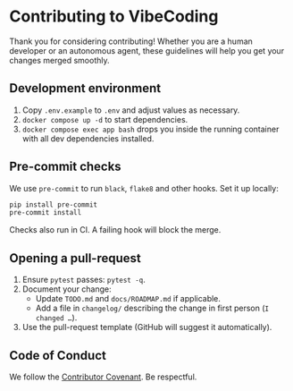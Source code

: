 # Contributing to VibeCoding

Thank you for considering contributing!  Whether you are a human developer or an autonomous agent, these guidelines will help you get your changes merged smoothly.

## Development environment

1. Copy `.env.example` to `.env` and adjust values as necessary.
2. `docker compose up -d` to start dependencies.
3. `docker compose exec app bash` drops you inside the running container with all dev dependencies installed.

## Pre-commit checks

We use `pre-commit` to run `black`, `flake8` and other hooks.  Set it up locally:

```bash
pip install pre-commit
pre-commit install
```

Checks also run in CI.  A failing hook will block the merge.

## Opening a pull-request

1. Ensure `pytest` passes: `pytest -q`.
2. Document your change:
   * Update `TODO.md` and `docs/ROADMAP.md` if applicable.
   * Add a file in `changelog/` describing the change in first person (`I changed …`).
3. Use the pull-request template (GitHub will suggest it automatically).

## Code of Conduct

We follow the [Contributor Covenant](https://www.contributor-covenant.org/version/2/0/code_of_conduct/).  Be respectful.

